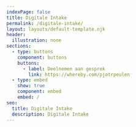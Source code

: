 ```yaml
---
indexPage: false
title: Digitale Intake
permalink: /digitale-intake/
layout: layouts/default-template.njk
header:
  illustration: none
sections:
  - type: buttons
    component: buttons
    buttons:
      - label: Deelnemen aan gesprek
        link: https://whereby.com/pjotrpeulen
  - type: embed
    show: true
    component: embed
    embed: /
seo:
  title: Digitale Intake
  description: Digitale Intake
---
```

